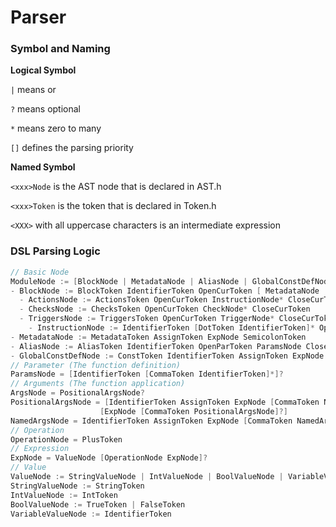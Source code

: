 # Parser
### Symbol and Naming
**Logical Symbol**

`|` means or

`?` means optional

`*` means zero to many

`[]` defines the parsing priority

**Named Symbol**

`<xxx>Node` is the AST node that is declared in AST.h

`<xxx>Token` is the token that is declared in Token.h

`<XXX>` with all uppercase characters is an intermediate expression

### DSL Parsing Logic

```c
// Basic Node
ModuleNode := [BlockNode | MetadataNode | AliasNode | GlobalConstDefNode ]*
- BlockNode := BlockToken IdentifierToken OpenCurToken [ MetadataNode | ActionsNode | ChecksNode | TriggersNode] CloseCurToken
  - ActionsNode := ActionsToken OpenCurToken InstructionNode* CloseCurToken
  - ChecksNode := ChecksToken OpenCurToken CheckNode* CloseCurToken
  - TriggersNode := TriggersToken OpenCurToken TriggerNode* CloseCurToken
    - InstructionNode := IdentifierToken [DotToken IdentifierToken]* OpenParToken ArgsNode CloseParToken SemicolonToken
- MetadataNode := MetadataToken AssignToken ExpNode SemicolonToken
- AliasNode := AliasToken IdentifierToken OpenParToken ParamsNode CloseParToken OpenCurToken InstructionNode* CloseCurToken
- GlobalConstDefNode := ConstToken IdentifierToken AssignToken ExpNode SemicolonToken
// Parameter (The function definition)
ParamsNode = [IdentifierToken [CommaToken IdentifierToken]*]?
// Arguments (The function application)
ArgsNode = PositionalArgsNode?
PositionalArgsNode = [IdentifierToken AssignToken ExpNode [CommaToken NamedArgsNode]?] | 
                    [ExpNode [CommaToken PositionalArgsNode]?]
NamedArgsNode = IdentifierToken AssignToken ExpNode [CommaToken NamedArgsNode]?
// Operation
OperationNode = PlusToken
// Expression
ExpNode = ValueNode [OperationNode ExpNode]?
// Value
ValueNode := StringValueNode | IntValueNode | BoolValueNode | VariableValueNode
StringValueNode := StringToken
IntValueNode := IntToken
BoolValueNode := TrueToken | FalseToken
VariableValueNode := IdentifierToken
```
